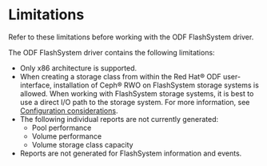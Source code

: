 # Limitations

Refer to these limitations before working with the ODF FlashSystem driver.

The ODF FlashSystem driver contains the following limitations:

- Only x86 architecture is supported.
- When creating a storage class from within the Red Hat® ODF user-interface, installation of Ceph® RWO on FlashSystem storage systems is allowed. When working with FlashSystem storage systems, it is best to use a direct I/O path to the storage system. For more information, see [Configuration considerations](configuring.md#odf_config).
- The following individual reports are not currently generated:
    - Pool performance
    - Volume performance
    - Volume storage class capacity
- Reports are not generated for FlashSystem information and events.

